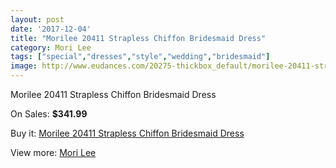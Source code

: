 ```yaml
---
layout: post
date: '2017-12-04'
title: "Morilee 20411 Strapless Chiffon Bridesmaid Dress"
category: Mori Lee
tags: ["special","dresses","style","wedding","bridesmaid"]
image: http://www.eudances.com/20275-thickbox_default/morilee-20411-strapless-chiffon-bridesmaid-dress.jpg
---
```

Morilee 20411 Strapless Chiffon Bridesmaid Dress

On Sales: **$341.99**
<a href="https://www.eudances.com/en/mori-lee/6077-morilee-20411-strapless-chiffon-bridesmaid-dress.html"><amp-img layout="responsive" width="600" height="600" src="//www.eudances.com/20275-thickbox_default/morilee-20411-strapless-chiffon-bridesmaid-dress.jpg" alt="Morilee 20411 Strapless Chiffon Bridesmaid Dress 0" /></a>
<a href="https://www.eudances.com/en/mori-lee/6077-morilee-20411-strapless-chiffon-bridesmaid-dress.html"><amp-img layout="responsive" width="600" height="600" src="//www.eudances.com/20276-thickbox_default/morilee-20411-strapless-chiffon-bridesmaid-dress.jpg" alt="Morilee 20411 Strapless Chiffon Bridesmaid Dress 1" /></a>

Buy it: [Morilee 20411 Strapless Chiffon Bridesmaid Dress](https://www.eudances.com/en/mori-lee/6077-morilee-20411-strapless-chiffon-bridesmaid-dress.html "Morilee 20411 Strapless Chiffon Bridesmaid Dress")

View more: [Mori Lee](https://www.eudances.com/en/65-mori-lee "Mori Lee")
